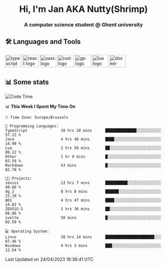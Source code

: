 <h1 align="center">Hi, I'm Jan AKA Nutty(Shrimp)</h1>
<h3 align="center">A computer science student @ Ghent university</h3>

<h2 align="left">🛠️ Languages and Tools</h2>

###

<div align="left">
  <img src="https://cdn.jsdelivr.net/gh/devicons/devicon/icons/typescript/typescript-original.svg" height="40" width="52" alt="typescript logo"  />
  <img src="https://cdn.jsdelivr.net/gh/devicons/devicon/icons/react/react-original.svg" height="40" width="52" alt="react logo"  />
  <img src="https://cdn.jsdelivr.net/gh/devicons/devicon/icons/sass/sass-original.svg" height="40" width="52" alt="sass logo"  />
  <img src="https://cdn.jsdelivr.net/gh/devicons/devicon/icons/rust/rust-plain.svg" height="40" width="52" alt="rust logo"  />
  <img src="https://cdn.jsdelivr.net/gh/devicons/devicon/icons/go/go-original.svg" height="40" width="52" alt="go logo"  />
  <img src="https://cdn.jsdelivr.net/gh/devicons/devicon/icons/lua/lua-original.svg" height="40" width="52" alt="lua logo"  />
  <img src="https://cdn.jsdelivr.net/gh/devicons/devicon/icons/docker/docker-original.svg" height="40" width="52" alt="docker logo"  />
</div>

<h2>📊 Some stats</h2>

<!--START_SECTION:waka-->
![Code Time](http://img.shields.io/badge/Code%20Time-3%2C063%20hrs%2027%20mins-blue)

📊 **This Week I Spent My Time On** 

```text
🕑︎ Time Zone: Europe/Brussels

💬 Programming Languages: 
TypeScript               18 hrs 28 mins      ██████████████░░░░░░░░░░░   57.22 % 
Java                     4 hrs 48 mins       ████░░░░░░░░░░░░░░░░░░░░░   14.90 % 
Lua                      2 hrs 58 mins       ██░░░░░░░░░░░░░░░░░░░░░░░   09.22 % 
Other                    1 hr 9 mins         █░░░░░░░░░░░░░░░░░░░░░░░░   03.59 % 
Markdown                 53 mins             █░░░░░░░░░░░░░░░░░░░░░░░░   02.78 % 

🐱‍💻 Projects: 
zeusss                   13 hrs 7 mins       ██████████░░░░░░░░░░░░░░░   40.66 % 
dg_2                     8 hrs 8 mins        ██████░░░░░░░░░░░░░░░░░░░   25.20 % 
AD1                      4 hrs 47 mins       ████░░░░░░░░░░░░░░░░░░░░░   14.82 % 
ZEUSSS-2                 2 hrs 36 mins       ██░░░░░░░░░░░░░░░░░░░░░░░   08.06 % 
svelte                   50 mins             █░░░░░░░░░░░░░░░░░░░░░░░░   02.59 % 

💻 Operating System: 
Linux                    28 hrs 14 mins      ██████████████████████░░░   87.46 % 
Windows                  4 hrs 3 mins        ███░░░░░░░░░░░░░░░░░░░░░░   12.54 % 
```


 Last Updated on 24/04/2023 18:36:41 UTC
<!--END_SECTION:waka-->
